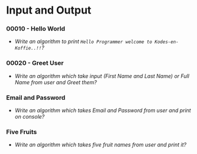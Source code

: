 # Input and Output

### 00010 - Hello World

* *Write an algorithm to print `Hello Programmer welcome to Kodes-en-Koffie..!!`?*

### 00020 - Greet User

* *Write an algorithm which take input (First Name and Last Name) or Full Name from user and Greet them?*

### Email and Password

* *Write an algorithm which takes Email and Password from user and print on console?*

### Five Fruits

* *Write an algorithm which takes five fruit names from user and print it?*
